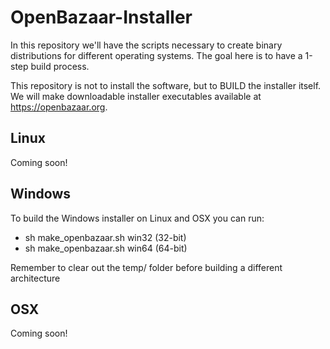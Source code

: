 # OpenBazaar-Installer

In this repository we'll have the scripts necessary to create binary distributions for different operating systems.
The goal here is to have a 1-step build process.

This repository is not to install the software, but to BUILD the installer itself. We will make downloadable installer executables available at https://openbazaar.org.

## Linux

Coming soon!

## Windows

To build the Windows installer on Linux and OSX you can run:

* sh make_openbazaar.sh win32 (32-bit)
* sh make_openbazaar.sh win64 (64-bit)

Remember to clear out the temp/ folder before building a different architecture

## OSX

Coming soon!
